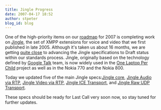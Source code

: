 ```yaml
---
title: Jingle Progress
date: 2007-04-17 18:52
author: stpeter
blog_id: blog
---
```


One of the high-priority items on our [roadmap](https://xmpp.org/xsf/roadmap.shtml) for 2007 is completing work on [Jingle](https://xmpp.org/extensions/xep-0166.html), the set of XMPP extensions for voice and video that we first published in late 2005. Although it's taken us about 16 months, we are getting [quite close](https://mail.jabber.org/pipermail/standards/2007-April/014927.html) to advancing the Jingle specifications to Draft status within our standards process. Jingle, originally based on the technology defined by [Google Talk](http://www.google.com/talk/) team, is now widely used in the [One Laptop Per Child](http://www.laptop.org/) project as well as in the Nokia 770 and the Nokia 800.

Today we updated five of the main Jingle specs:[Jingle core](https://xmpp.org/extensions/xep-0166.html), [Jingle Audio via RTP](https://xmpp.org/extensions/xep-0167.html), [Jingle Video via RTP](https://xmpp.org/extensions/xep-0180.html), [Jingle ICE Transport](https://xmpp.org/extensions/xep-0176.html), and [Jingle Raw UDP Transport](https://xmpp.org/extensions/xep-0177.html).

These specs should be ready for Last Call very soon now, so stay tuned for further updates.
